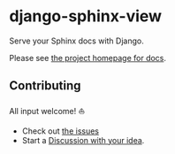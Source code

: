 # django-sphinx-view

Serve your Sphinx docs with Django.

Please see [the project homepage for docs][homepage].

[homepage]: https://noumenal.es/django-sphinx-view/


## Contributing

All input welcome! ⛵️

* Check out [the issues](https://github.com/carltongibson/django-sphinx-view/issues)
* Start a [Discussion with your idea](https://github.com/carltongibson/django-sphinx-view/discussions).

